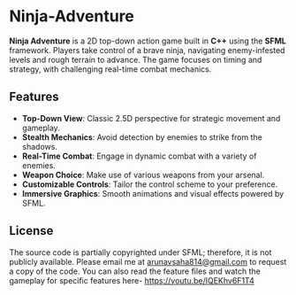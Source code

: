 # Ninja-Adventure

**Ninja Adventure** is a 2D top-down action game built in **C++** using the **SFML** framework. Players take control of a brave ninja, navigating enemy-infested levels and rough terrain to advance. The game focuses on timing and strategy, with challenging real-time combat mechanics.

## Features

- **Top-Down View**: Classic 2.5D perspective for strategic movement and gameplay.
- **Stealth Mechanics**: Avoid detection by enemies to strike from the shadows.
- **Real-Time Combat**: Engage in dynamic combat with a variety of enemies.
- **Weapon Choice**: Make use of various weapons from your arsenal.
- **Customizable Controls**: Tailor the control scheme to your preference.
- **Immersive Graphics**: Smooth animations and visual effects powered by SFML.

## License

The source code is partially copyrighted under SFML; therefore, it is not publicly available. Please email me at [arunavsaha814@gmail.com](mailto:arunavsaha814@gmail.com) to request a copy of the code. You can also read the feature files and watch the gameplay for specific features here- https://youtu.be/IQEKhv6F1T4
